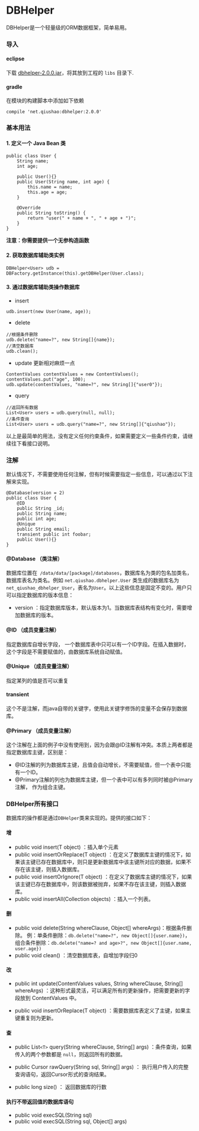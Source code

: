 DBHelper
======

DBHelper是一个轻量级的ORM数据框架，简单易用。

### 导入
#### eclipse
下载 [dbhelper-2.0.0.jar](https://github.com/qiushao/DBHelper/raw/master/downloads/dbhelper-2.0.0.jar)，将其放到工程的 `libs` 目录下.

#### gradle
在模块的构建脚本中添加如下依赖
```
compile 'net.qiushao:dbhelper:2.0.0'
```

### 基本用法
#### 1. 定义一个 Java Bean 类
```
public class User {
    String name;
    int age;

    public User(){}
    public User(String name, int age) {
        this.name = name;
        this.age = age;
    }

    @Override
    public String toString() {
        return "user(" + name + ", " + age + ")";
    }
}
```

**注意：你需要提供一个无参构造函数**

#### 2. 获取数据库辅助类实例
```
DBHelper<User> udb = DBFactory.getInstance(this).getDBHelper(User.class);
```

#### 3. 通过数据库辅助类操作数据库
- insert
```
udb.insert(new User(name, age));
```

- delete
```
//根据条件删除
udb.delete("name=?", new String[]{name});
//清空数据库
udb.clean();
```

- update 更新相对麻烦一点
```
ContentValues contentValues = new ContentValues();
contentValues.put("age", 100);
udb.update(contentValues, "name=?", new String[]{"user0"});
```

- query
```
//返回所有数据
List<User> users = udb.query(null, null);
//条件查询
List<User> users = udb.query("name=?", new String[]{"qiushao"});
```

以上是最简单的用法，没有定义任何约束条件，如果需要定义一些条件约束，请继续往下看接口说明。
### 注解
默认情况下，不需要使用任何注解，但有时候需要指定一些信息，可以通过以下注解来实现。
```
@Database(version = 2)
public class User {
    @ID
    public String _id;
    public String name;
    public int age;
    @Unique
    public String email;
    transient public int foobar;
    public User(){}
}
```

#### @Database （类注解）
数据库位置在` /data/data/[package]/databases`，数据库名为类的包名加类名，数据库表名为类名。例如 `net.qiushao.dbhelper.User` 类生成的数据库名为`net_qiushao_dbhelper_User`，表名为`User`。以上这些信息是固定不变的。用户只可以指定数据库的版本信息：
- version ：指定数据库版本，默认版本为1。当数据库表结构有变化时，需要增加数据库的版本。

#### @ID （成员变量注解）
指定数据库自增长字段， 一个数据库表中只可以有一个ID字段。在插入数据时，这个字段是不需要赋值的，由数据库系统自动赋值。

#### @Unique （成员变量注解）
指定某列的值是否可以重复

#### transient 
这个不是注解，而java自带的关键字，使用此关键字修饰的变量不会保存到数据库。

#### @Primary （成员变量注解）
这个注解在上面的例子中没有使用到，因为会跟@ID注解有冲突。本质上两者都是指定数据库主键，区别是：
- @ID注解的列为数据库主键，且值会自动增长，不需要赋值，但一个表中只能有一个ID。
- @Primary注解的列也为数据库主键，但一个表中可以有多列同时被@Primary注解， 作为组合主键。

### DBHelper所有接口
数据库的操作都是通过`DBHelper`类来实现的。提供的接口如下：
#### 增
- public void insert(T object) ：插入单个元素
- public void insertOrReplace(T object) ：在定义了数据库主键的情况下，如果该主键已存在数据库中，则只是更新数据库中该主键所对应的数据，如果不存在该主键，则插入数据库。
- public void insertOrIgnore(T object) ：在定义了数据库主键的情况下，如果该主键已存在数据库中，则该数据被抛弃，如果不存在该主键，则插入数据库。
- public void insertAll(Collection<T> objects) ：插入一个列表。

#### 删
- public void delete(String whereClause, Object[] whereArgs)：根据条件删除。
例：单条件删除：`db.delete("name=?", new Object[]{user.name})`，组合条件删除：`db.delete("name=? and age>?", new Object[]{user.name, user.age})`
- public void clean() ：清空数据库表，自增加字段归0

#### 改
- public int update(ContentValues values, String whereClause, String[] whereArgs) ：这种形式最灵活，可以满足所有的更新操作，把需要更新的字段放到 ContentValues  中。

- public void insertOrReplace(T object) ：需要数据库表定义了主键，如果主键重复则为更新。

#### 查
- public List`<T>` query(String whereClause, String[] args) ：条件查询，如果传入的两个参数都是 `null`，则返回所有的数据。

- public Cursor rawQuery(String sql, String[] args) ： 执行用户传入的完整查询语句，返回Cursor形式的查询结果。

- public long size() ： 返回数据库的行数

#### 执行不带返回值的数据库语句
- public void execSQL(String sql)
- public void execSQL(String sql, Object[] args)
